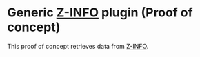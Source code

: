 # Generic [Z-INFO](https://www.hetwaterschapshuis.nl/z-info) plugin (Proof of concept)

This proof of concept retrieves data from [Z-INFO](https://www.hetwaterschapshuis.nl/z-info).
